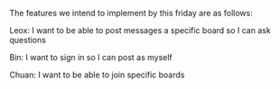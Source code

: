  The features we intend to implement by this friday are as follows:
 
 Leox: I want to be able to post messages a specific board so I can ask questions
 
 Bin: I want to sign in so I can post as myself
 
 Chuan: I want to be able to join specific boards
